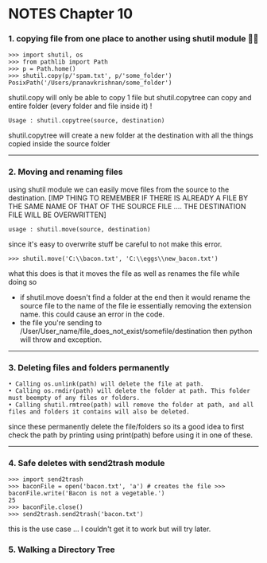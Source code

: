 # NOTES Chapter 10

### 1. copying file from one place to another using shutil module 👌🏽
```
>>> import shutil, os
>>> from pathlib import Path
>>> p = Path.home()
>>> shutil.copy(p/'spam.txt', p/'some_folder')
PosixPath('/Users/pranavkrishnan/some_folder')
```
shutil.copy will only be able to copy 1 file but shutil.copytree can copy and entire folder (every folder and file inside it) !
```
Usage : shutil.copytree(source, destination)
```
shutil.copytree will create a new folder at the destination with all the things copied inside the source folder
<hr>

### 2. Moving and renaming files
using shutil module we can easily move files from the source to the destination. [IMP THING TO REMEMBER IF THERE IS ALREADY A FILE BY THE SAME NAME OF THAT OF THE SOURCE FILE .... THE DESTINATION FILE WILL BE OVERWRITTEN]
```
usage : shutil.move(source, destination)
```
since it's easy to overwrite stuff be careful to not make this error.
```
>>> shutil.move('C:\\bacon.txt', 'C:\\eggs\\new_bacon.txt')
```
what this does is that it moves the file as well as renames the file while doing so
- if shutil.move doesn't find a folder at the end then it would rename the source file to the name of the file ie essentially removing the extension name. this could cause an error in the code.
- the file you're sending to /User/User_name/file_does_not_exist/somefile/destination then python will throw and exception.
<hr>

### 3. Deleting files and folders permanently
```
• Calling os.unlink(path) will delete the file at path.
• Calling os.rmdir(path) will delete the folder at path. This folder must beempty of any files or folders.
• Calling shutil.rmtree(path) will remove the folder at path, and all files and folders it contains will also be deleted.
```
since these permanently delete the file/folders so its a good idea to first check the path by printing using print(path) before using it in one of these.
<hr>

### 4. Safe deletes with send2trash module
```
>>> import send2trash
>>> baconFile = open('bacon.txt', 'a') # creates the file >>> baconFile.write('Bacon is not a vegetable.')
25
>>> baconFile.close()
>>> send2trash.send2trash('bacon.txt')
```
this is the use case ... I couldn't get it to work but will try later.

### 5. Walking a Directory Tree
